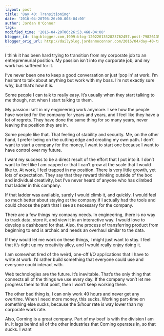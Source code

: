 ```yaml
---
layout: post
title: 'Day 40: Transitioning'
date: '2016-04-20T06:26:00.003-04:00'
author: Jordan O'Connor
tags:
modified_time: '2016-04-20T06:26:53.468-04:00'
blogger_id: tag:blogger.com,1999:blog-1202201332823762457.post-7982613506633854571
blogger_orig_url: http://dailyblog.jordanmoconnor.com/2016/04/day-40-transitioning.html
---
```


I think it has been hard trying to transition from my corporate job to an entrepreneurial position. My passion isn’t into my corporate job, and my work has suffered for it.

I’ve never been one to keep a good conversation or just ‘pop in’ at work. I’m hesitant to talk about anything but work with my boss. I’m not exactly sure why, but that’s how it is.

Some people I can talk to really easy. It’s usually when they start talking to me though, not when I start talking to them.

My passion isn’t in my engineering work anymore. I see how the people have worked for the company for years and years, and I feel like they have a lot of regrets. They have done the same thing for so many years, never leaving the position they are in.

Some people like that. That feeling of stability and security. Me, on the other hand, I prefer being on the cutting edge and creating my own path. I don’t want to start a company for the money, I want to start one because I want to have control over my future.

I want my success to be a direct result of the effort that I put into it. I don’t want to feel like I am capped or that I can’t grow at the scale that I would like to.
At work, I feel trapped in my position. There is very little growth, yet lots of expectation. They say that they reward thinking outside of the box and individual creativity, but I’ve never heard of anyone who has climbed that ladder in this company.

If that ladder was available, surely I would climb it, and quickly. I would feel so much better about staying at the company if I actually had the tools and could choose the path that I see as necessary for the company.

There are a few things my company needs. In engineering, there is no way to track data, store it, and view it in an interactive way. I would love to develop a dashboard for that. Also, the process of transferring product from beginning to end is archaic and needs an overhaul similar to the data.

If they would let me work on these things, I might just want to stay. I feel that it’s right up my creativity alley, and I would really enjoy doing it.

I am somewhat tired of the weird, one-off I/O applications that I have to write at work. I’d rather build something that everyone could use and everyone could interact with.

Web technologies are the future. It’s inevitable. That’s the only thing that connects all of the things we use every day. If the company won’t let me progress them to that point, then I won’t keep working there.

The other bad thing is, I can only work 40 hours and never get any overtime. When I need more money, this sucks. Working part-time on something else sucks, because the $/hour rate is way lower than my corporate work rate.

Also, Corning is a great company. Part of my beef is with the division I am in. It lags behind all of the other industries that Corning operates in, so that sucks. I want
